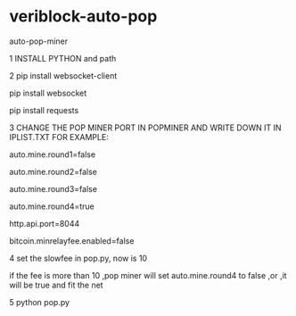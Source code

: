 # veriblock-auto-pop
auto-pop-miner

1 INSTALL PYTHON and path 

2 pip install websocket-client

  pip install websocket
	
  pip install requests
	
 
3 CHANGE THE POP MINER PORT IN POPMINER AND WRITE DOWN IT IN IPLIST.TXT
FOR EXAMPLE:

auto.mine.round1=false

auto.mine.round2=false

auto.mine.round3=false

auto.mine.round4=true

http.api.port=8044

bitcoin.minrelayfee.enabled=false


4 set the slowfee in pop.py, now is 10

if the fee is more than 10 ,pop miner will set auto.mine.round4 to false ,or ,it will be true and fit the net
 
 
 5 python pop.py
